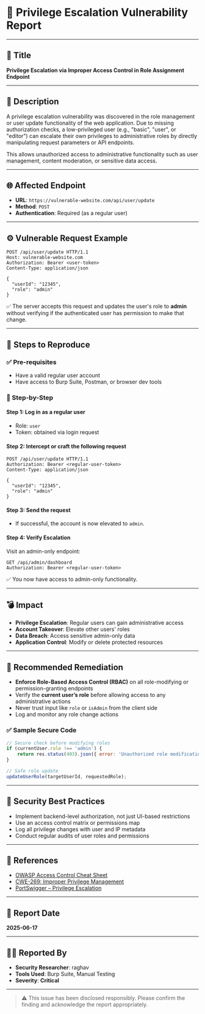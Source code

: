 # 🐞 Privilege Escalation Vulnerability Report

---

## 📌 Title

**Privilege Escalation via Improper Access Control in Role Assignment Endpoint**

---

## 📝 Description

A privilege escalation vulnerability was discovered in the role management or user update functionality of the web application. Due to missing authorization checks, a low-privileged user (e.g., "basic", "user", or "editor") can escalate their own privileges to administrative roles by directly manipulating request parameters or API endpoints.

This allows unauthorized access to administrative functionality such as user management, content moderation, or sensitive data access.

---

## 🌐 Affected Endpoint

- **URL**: `https://vulnerable-website.com/api/user/update`
- **Method**: `POST`
- **Authentication**: Required (as a regular user)

---

## ⚙️ Vulnerable Request Example

```http
POST /api/user/update HTTP/1.1
Host: vulnerable-website.com
Authorization: Bearer <user-token>
Content-Type: application/json

{
  "userId": "12345",
  "role": "admin"
}
```

✅ The server accepts this request and updates the user's role to **admin** without verifying if the authenticated user has permission to make that change.

---

## 🧪 Steps to Reproduce

### ✅ Pre-requisites

- Have a valid regular user account
- Have access to Burp Suite, Postman, or browser dev tools

### 🔁 Step-by-Step

#### Step 1: Log in as a regular user
- Role: `user`
- Token: obtained via login request

#### Step 2: Intercept or craft the following request

```http
POST /api/user/update HTTP/1.1
Authorization: Bearer <regular-user-token>
Content-Type: application/json

{
  "userId": "12345",
  "role": "admin"
}
```

#### Step 3: Send the request

- If successful, the account is now elevated to `admin`.

#### Step 4: Verify Escalation

Visit an admin-only endpoint:

```http
GET /api/admin/dashboard
Authorization: Bearer <regular-user-token>
```

✅ You now have access to admin-only functionality.

---

## 💣 Impact

- **Privilege Escalation**: Regular users can gain administrative access
- **Account Takeover**: Elevate other users' roles
- **Data Breach**: Access sensitive admin-only data
- **Application Control**: Modify or delete protected resources

---

## 🔧 Recommended Remediation

- **Enforce Role-Based Access Control (RBAC)** on all role-modifying or permission-granting endpoints
- Verify the **current user’s role** before allowing access to any administrative actions
- Never trust input like `role` or `isAdmin` from the client side
- Log and monitor any role change actions

### ✅ Sample Secure Code

```javascript
// Secure check before modifying roles
if (currentUser.role !== 'admin') {
    return res.status(403).json({ error: 'Unauthorized role modification' });
}

// Safe role update
updateUserRole(targetUserId, requestedRole);
```

---

## 🔐 Security Best Practices

- Implement backend-level authorization, not just UI-based restrictions
- Use an access control matrix or permissions map
- Log all privilege changes with user and IP metadata
- Conduct regular audits of user roles and permissions

---

## 🧾 References

- [OWASP Access Control Cheat Sheet](https://cheatsheetseries.owasp.org/cheatsheets/Access_Control_Cheat_Sheet.html)
- [CWE-269: Improper Privilege Management](https://cwe.mitre.org/data/definitions/269.html)
- [PortSwigger – Privilege Escalation](https://portswigger.net/web-security/access-control/privilege-escalation)

---

## 📅 Report Date

**2025-06-17**

---

## 🧑‍💻 Reported By

- **Security Researcher**: raghav  
- **Tools Used**: Burp Suite, Manual Testing  
- **Severity**: **Critical**

---

> ⚠️ This issue has been disclosed responsibly. Please confirm the finding and acknowledge the report appropriately.
